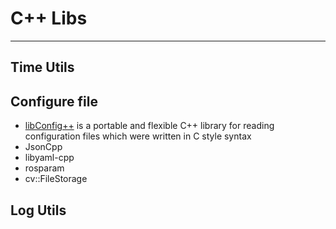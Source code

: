 <!--
 Copyright 2024 Gavin Gao. All rights reserved.
 Use of this source code is governed by a BSD-style
 license that can be found in the LICENSE file.
-->

# C++ Libs

---

## Time Utils


## Configure file

* [libConfig++](http://config-plus.sourceforge.net/) is a portable and flexible C++ library for reading configuration files which were written in C style syntax
* JsonCpp
* libyaml-cpp
* rosparam
* cv::FileStorage


## Log Utils
